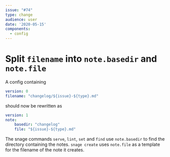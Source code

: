 ```yaml
---
issue: "#74"
type: change
audience: user
date: '2020-05-15'
components:
  - config
---
```

# Split `filename` into `note.basedir` and `note.file`

A config containing 
```yaml
version: 0
filename: "changelog/${issue}-${type}.md"
```

should now be rewritten as

```yaml
version: 1
note:
    basedir: "changelog"
    file: "${issue}-${type}.md"
```

The snage commands `serve`, `lint`, `set` and `find` use `note.basedir` to find
the directory containing the notes.  `snage create` uses `note.file` as a
template for the filename of the note it creates.
